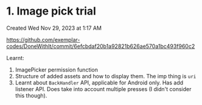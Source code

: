 # 1. Image pick trial
Created Wed Nov 29, 2023 at 1:17 AM

https://github.com/exemplar-codes/DoneWithIt/commit/6efcbdaf20b1a92821b626ae570a1bc493f960c2

Learnt:
1. ImagePicker permission function
2. Structure of added assets and how to display them. The imp thing is `uri`
3. Learnt about `BackHandler` API, applicable for Android only. Has add listener API. Does take into account multiple presses (I didn't consider this though).